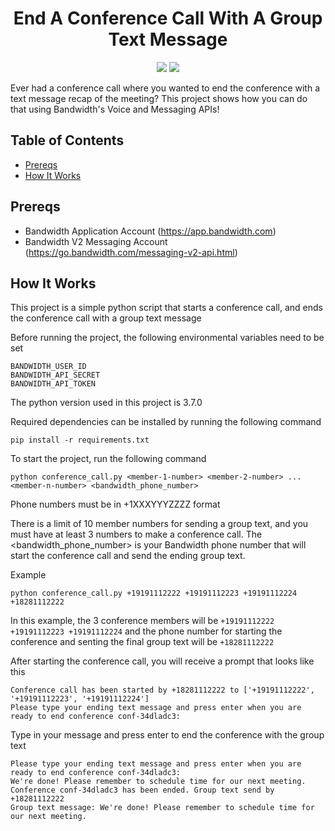 <div align="center">

# End A Conference Call With A Group Text Message

<a href="http://dev.bandwidth.com"><img src="https://s3.amazonaws.com/bwdemos/BW_Messaging.png"/></a>
<a href="http://dev.bandwidth.com"><img src="https://s3.amazonaws.com/bwdemos/BW_Voice.png"/></a>
</div>

Ever had a conference call where you wanted to end the conference with a text message recap of the meeting? This project shows how you can do that using Bandwidth's Voice and Messaging APIs!

## Table of Contents

* [Prereqs](#prereqs)
* [How It Works](#how-it-works)

## Prereqs

* Bandwidth Application Account (https://app.bandwidth.com)
* Bandwidth V2 Messaging Account (https://go.bandwidth.com/messaging-v2-api.html)

## How It Works

This project is a simple python script that starts a conference call, and ends the conference call with a group text message

Before running the project, the following environmental variables need to be set

```
BANDWIDTH_USER_ID
BANDWIDTH_API_SECRET
BANDWIDTH_API_TOKEN
```

The python version used in this project is 3.7.0

Required dependencies can be installed by running the following command

```
pip install -r requirements.txt
```

To start the project, run the following command

```
python conference_call.py <member-1-number> <member-2-number> ... <member-n-number> <bandwidth_phone_number>
```

Phone numbers must be in +1XXXYYYZZZZ format

There is a limit of 10 member numbers for sending a group text, and you must have at least 3 numbers to make a conference call.
The <bandwidth_phone_number> is your Bandwidth phone number that will start the conference call and send the ending group text.

Example
```
python conference_call.py +19191112222 +19191112223 +19191112224 +18281112222
```

In this example, the 3 conference members will be `+19191112222 +19191112223 +19191112224` and the phone number for starting the conference and senting the final group text will be `+18281112222`

After starting the conference call, you will receive a prompt that looks like this

```
Conference call has been started by +18281112222 to ['+19191112222', '+19191112223', '+19191112224']
Please type your ending text message and press enter when you are ready to end conference conf-34dladc3:

```

Type in your message and press enter to end the conference with the group text

```
Please type your ending text message and press enter when you are ready to end conference conf-34dladc3:
We're done! Please remember to schedule time for our next meeting.
Conference conf-34dladc3 has been ended. Group text send by +18281112222
Group text message: We're done! Please remember to schedule time for our next meeting.
```
